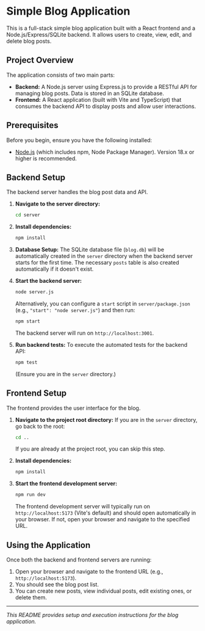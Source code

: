 # Simple Blog Application

This is a full-stack simple blog application built with a React frontend and a Node.js/Express/SQLite backend. It allows users to create, view, edit, and delete blog posts.

## Project Overview

The application consists of two main parts:

*   **Backend:** A Node.js server using Express.js to provide a RESTful API for managing blog posts. Data is stored in an SQLite database.
*   **Frontend:** A React application (built with Vite and TypeScript) that consumes the backend API to display posts and allow user interactions.

## Prerequisites

Before you begin, ensure you have the following installed:

*   [Node.js](https://nodejs.org/) (which includes npm, Node Package Manager). Version 18.x or higher is recommended.

## Backend Setup

The backend server handles the blog post data and API.

1.  **Navigate to the server directory:**
    ```bash
    cd server
    ```

2.  **Install dependencies:**
    ```bash
    npm install
    ```

3.  **Database Setup:**
    The SQLite database file (`blog.db`) will be automatically created in the `server` directory when the backend server starts for the first time. The necessary `posts` table is also created automatically if it doesn't exist.

4.  **Start the backend server:**
    ```bash
    node server.js
    ```
    Alternatively, you can configure a `start` script in `server/package.json` (e.g., `"start": "node server.js"`) and then run:
    ```bash
    npm start
    ```
    The backend server will run on `http://localhost:3001`.

5.  **Run backend tests:**
    To execute the automated tests for the backend API:
    ```bash
    npm test
    ```
    (Ensure you are in the `server` directory.)

## Frontend Setup

The frontend provides the user interface for the blog.

1.  **Navigate to the project root directory:**
    If you are in the `server` directory, go back to the root:
    ```bash
    cd ..
    ```
    If you are already at the project root, you can skip this step.

2.  **Install dependencies:**
    ```bash
    npm install
    ```

3.  **Start the frontend development server:**
    ```bash
    npm run dev
    ```
    The frontend development server will typically run on `http://localhost:5173` (Vite's default) and should open automatically in your browser. If not, open your browser and navigate to the specified URL.

## Using the Application

Once both the backend and frontend servers are running:

1.  Open your browser and navigate to the frontend URL (e.g., `http://localhost:5173`).
2.  You should see the blog post list.
3.  You can create new posts, view individual posts, edit existing ones, or delete them.

---

*This README provides setup and execution instructions for the blog application.*

